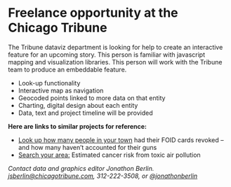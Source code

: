 Freelance opportunity at the Chicago Tribune
==

The Tribune dataviz department is looking for help to create an interactive feature for an upcoming story. This person is familiar with javascript mapping and visualization libraries. This person will work with the Tribune team to produce an embeddable feature.

- Look-up functionality
- Interactive map as navigation
- Geocoded points linked to more data on that entity
- Charting, digital design about each entity
- Data, text and project timeline will be provided

**Here are links to similar projects for reference:**

- [Look up how many people in your town](https://www.chicagotribune.com/news/ct-viz-revoked-foid-cards-search-illinois-2019-htmlstory.html) had their FOID cards revoked – and how many haven’t accounted for their guns
- [Search your area:](https://www.chicagotribune.com/news/ct-viz-toxic-air-pollution-look-up-your-area-20190724-htmlstory.html) Estimated cancer risk from toxic air pollution

*Contact data and graphics editor Jonathon Berlin. [jsberlin@chicagotribune.com](mailto:jsberlin@chicagotribune.com), 312-222-3508, or [@jonathonberlin](https://www.twitter.com/jonathonberlin)*
